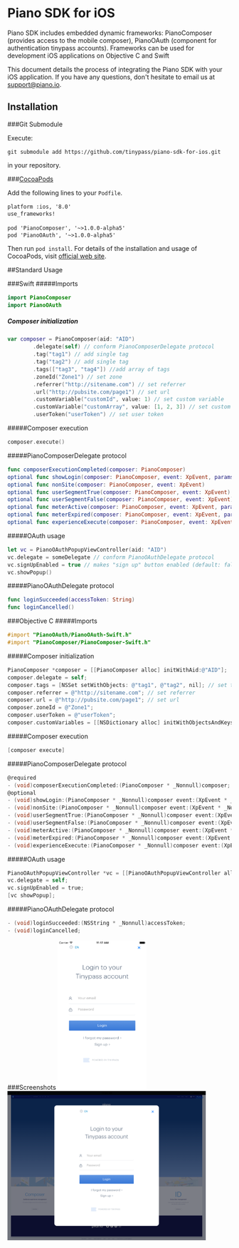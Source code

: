 # Piano SDK for iOS
Piano SDK includes embedded dynamic frameworks: PianoComposer (provides access to the mobile composer), PianoOAuth (component for authentication tinypass accounts). Frameworks can be used for development iOS applications on Objective C and Swift   

This document details the process of integrating the Piano SDK with your iOS application. If you have any questions, don't hesitate to email us at support@piano.io.

## Installation

###Git Submodule

Execute:
```
git submodule add https://github.com/tinypass/piano-sdk-for-ios.git
```	
in your repository. 


###[CocoaPods](https://cocoapods.org/)

Add the following lines to your `Podfile`.

```
platform :ios, '8.0'
use_frameworks!

pod 'PianoComposer', '~>1.0.0-alpha5'
pod 'PianoOAuth', '~>1.0.0-alpha5'
```

Then run `pod install`. For details of the installation and usage of CocoaPods, visit [official web site](https://cocoapods.org/).


##Standard Usage

###Swift
#####Imports
```Swift
import PianoComposer
import PianoOAuth
```

##### Composer initialization
```Swift
var composer = PianoComposer(aid: "AID")
        .delegate(self) // conform PianoComposerDelegate protocol
        .tag("tag1") // add single tag
        .tag("tag2") // add single tag
        .tags(["tag3", "tag4"]) //add array of tags
        .zoneId("Zone1") // set zone
        .referrer("http://sitename.com") // set referrer
        .url("http://pubsite.com/page1") // set url
        .customVariable("customId", value: 1) // set custom variable
        .customVariable("customArray", value: [1, 2, 3]) // set custom variable
        .userToken("userToken") // set user token
```

#####Composer execution
```Swift 
composer.execute()
``` 

#####PianoComposerDelegate protocol
```Swift 
func composerExecutionCompleted(composer: PianoComposer)
optional func showLogin(composer: PianoComposer, event: XpEvent, params: ShowLoginEventParams?)
optional func nonSite(composer: PianoComposer, event: XpEvent)
optional func userSegmentTrue(composer: PianoComposer, event: XpEvent)
optional func userSegmentFalse(composer: PianoComposer, event: XpEvent)    
optional func meterActive(composer: PianoComposer, event: XpEvent, params: PageViewMeterEventParams?)
optional func meterExpired(composer: PianoComposer, event: XpEvent, params: PageViewMeterEventParams?)    
optional func experienceExecute(composer: PianoComposer, event: XpEvent, params: ExperienceExecuteEventParams?)
```

#####OAuth usage
```Swift
let vc = PianoOAuthPopupViewController(aid: "AID")
vc.delegate = someDelegate // conform PianoOAuthDelegate protocol
vc.signUpEnabled = true // makes "sign up" button enabled (default: false)
vc.showPopup()
```

#####PianoOAuthDelegate protocol
```Swift
func loginSucceeded(accessToken: String)
func loginCancelled() 
```

###Objective C
#####Imports
```objective-c
#import "PianoOAuth/PianoOAuth-Swift.h"
#import "PianoComposer/PianoComposer-Swift.h"
```

#####Composer initialization
```objective-c
PianoComposer *composer = [[PianoComposer alloc] initWithAid:@"AID"];
composer.delegate = self;
composer.tags = [NSSet setWithObjects: @"tag1", @"tag2", nil]; // set tags
composer.referrer = @"http://sitename.com"; // set referrer
composer.url = @"http://pubsite.com/page1"; // set url
composer.zoneId = @"Zone1";
composer.userToken = @"userToken";
composer.customVariables = [[NSDictionary alloc] initWithObjectsAndKeys: @"1", @"customId", [[NSArray alloc] initWithObjects:@"1", @"2",@"3", nil], @"customArray", nil];
```

#####Composer execution
```objective-c 
[composer execute]
``` 

#####PianoComposerDelegate protocol
```objective-c
@required
- (void)composerExecutionCompleted:(PianoComposer * _Nonnull)composer;
@optional
- (void)showLogin:(PianoComposer * _Nonnull)composer event:(XpEvent * _Nonnull)event params:(ShowLoginEventParams * _Nullable)params;
- (void)nonSite:(PianoComposer * _Nonnull)composer event:(XpEvent * _Nonnull)event;
- (void)userSegmentTrue:(PianoComposer * _Nonnull)composer event:(XpEvent * _Nonnull)event;
- (void)userSegmentFalse:(PianoComposer * _Nonnull)composer event:(XpEvent * _Nonnull)event;
- (void)meterActive:(PianoComposer * _Nonnull)composer event:(XpEvent * _Nonnull)event params:(PageViewMeterEventParams * _Nullable)params;
- (void)meterExpired:(PianoComposer * _Nonnull)composer event:(XpEvent * _Nonnull)event params:(PageViewMeterEventParams * _Nullable)params;
- (void)experienceExecute:(PianoComposer * _Nonnull)composer event:(XpEvent * _Nonnull)event params:(ExperienceExecuteEventParams * _Nullable)params;
```

#####OAuth usage
```objective-c 
PianoOAuthPopupViewController *vc = [[PianoOAuthPopupViewController alloc] initWithAid:@"AID"];
vc.delegate = self;
vc.signUpEnabled = true;
[vc showPopup];
```

#####PianoOAuthDelegate protocol
```objective-c 
- (void)loginSucceeded:(NSString * _Nonnull)accessToken;
- (void)loginCancelled;
```


###Screenshots
<img src="Images/oauth_iphone.png" alt="OAuth_screenshot_1" height="335px" width="200px" />
<img src="Images/oauth_ipad.png" alt="OAuth_screenshot_2" height="335px" width="446px" />
